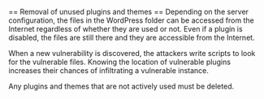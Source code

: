 
== Removal of unused plugins and themes ==
Depending on the server configuration, the files in the WordPress folder can be accessed from the Internet regardless of whether they are used or not. Even if a plugin is disabled, the files are still there and they are accessible from the Internet.

When a new vulnerability is discovered, the attackers write scripts to look for the vulnerable files. Knowing the location of vulnerable plugins increases their chances of infiltrating a vulnerable instance. 

Any plugins and themes that are not actively used must be deleted. 
